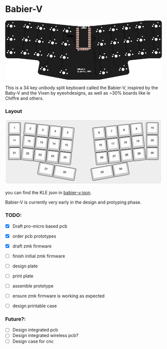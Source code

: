 # Babier-V

![pcb preview](resources/pcb-preview.png)

This is a 34 key unibody split keyboard called the Babier-V, inspired by the
Baby-V and the Vixen by eyeohdesigns, as well as ~30% boards like le Chiffre and
others.

### Layout

![kle](resources/kle.png)

you can find the KLE json in [babier-v.json](babier-v.json).


Babier-V is currently very early in the design and protyping phase.

### TODO:
- [X] Draft pro-micro based pcb
- [X] order pcb prototypes
- [X] draft zmk firmware
- [ ] finish initial zmk firmware
- [ ] design plate
- [ ] print plate
- [ ] assemble prototype
- [ ] ensure zmk firmware is working as expected
- [ ] design printable case


### Future?:
- [ ] Design integrated pcb
- [ ] Design integrated wireless pcb?
- [ ] Design case for cnc
